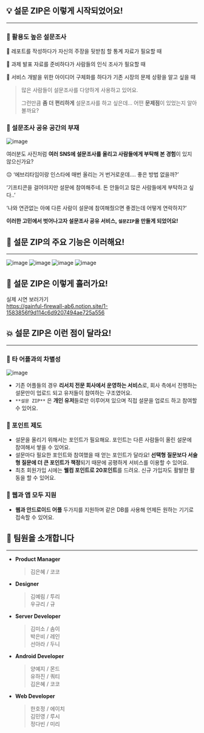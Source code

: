 
## 💡 설문 ZIP은 이렇게 시작되었어요!

---

### 📌 활용도 높은 설문조사

🙆 레포트를 작성하다가 자신의 주장을 뒷받침 할 통계 자료가 필요할 때 

🙆 과제 발표 자료를 준비하다가 사람들의 인식 조사가 필요할 때

🙆 서비스 개발을 위한 아이디어 구체화를 하다가 기존 시장의 문제 상황을 알고 싶을 때

> 많은 사람들이 설문조사를 다양하게 사용하고 있어요.
> 
> 
> 그런만큼 **좀 더 편리하게** 설문조사를 하고 싶은데… 어떤 **문제점**이 있었는지 알아볼까요?
> 

### 📌 설문조사 공유 공간의 부재
![image](https://user-images.githubusercontent.com/87464975/230753092-b3ea5c3b-319f-4f16-98df-d7467ee10aa3.png)


여러분도 사진처럼 **여러 SNS에 설문조사를 올리고 사람들에게 부탁해 본 경험**이 있지 않으신가요?

<aside>
😔 ‘에브리타임이랑 인스타에 매번 올리는 거 번거로운데…. 좋은 방법 없을까?’

‘기프티콘을 걸어야지만 설문에 참여해주네. 돈 안들이고 많은 사람들에게 부탁하고 싶다..’

‘나와 연관없는 아예 다른 사람이 설문에 참여해줬으면 좋겠는데 어떻게 연락하지?’

</aside>

**이러한 고민에서 벗어나고자 설문조사 공유 서비스, `설문ZIP`을 만들게 되었어요!**

## 👀 설문 ZIP의 주요 기능은 이러해요!

---

![image](https://user-images.githubusercontent.com/87464975/230753119-06060746-15aa-4c54-88dc-a78f500719b6.png)
![image](https://user-images.githubusercontent.com/87464975/230753133-2068f08b-7fdf-4c34-967b-c66116d19233.png)
![image](https://user-images.githubusercontent.com/87464975/230753134-09451c60-0757-4f6f-bf9b-d54937f07bb7.png)
![image](https://user-images.githubusercontent.com/87464975/230753137-7b019859-ad0e-451f-a707-231325458200.png)

## 💬 설문 ZIP은 이렇게 흘러가요!

실제 시연 보러가기       
https://gainful-firewall-ab6.notion.site/1-1583856f9d114c6d9207494ae725a556

## 💥 설문 ZIP은 이런 점이 달라요!

---

### 📌 타 어플과의 차별성

![image](https://user-images.githubusercontent.com/87464975/230753795-ecd70dc6-e0b2-4963-8ad6-1ddf8f1d1a37.png)

- 기존 어플들의 경우 **리서치 전문 회사에서 운영하는 서비스**로, 회사 측에서 진행하는 설문만이 업로드 되고 유저들이 참여하는 구조였어요.
- `**설문 ZIP**` 은 **개인 유저**들로만 이루어져 있으며 직접 설문을 업로드 하고 참여할 수 있어요.

### 📌 포인트 제도

- 설문을 올리기 위해서는 포인트가 필요해요. 포인트는 다른 사람들이 올린 설문에 참여해서 쌓을 수 있어요.
- 설문마다 필요한 포인트와 참여했을 때 얻는 포인트가 달라요! **선택형 질문보다 서술형 질문에 더 큰 포인트가 책정**되기 때문에 공평하게 서비스를 이용할 수 있어요.
- 최초 회원가입 시에는 **웰컴 포인트로 20포인트**를 드려요. 신규 가입자도 활발한 활동을 할 수 있어요.

### 📌 웹과 앱 모두 지원

- **웹과 안드로이드 어플** 두가지를 지원하며 같은 DB를 사용해 언제든 원하는 기기로 접속할 수 있어요.

## 👬 팀원을 소개합니다

---

- **Product Manager**
    
    > 김은혜 / 코코
    > 
- **Designer**
    
    > 김예림 / 투리       
    우규리 / 규
    > 
- **Server Developer**
    
    > 김미소 / 솜이      
    박은비 / 레인      
    선아라 / 두니
    > 
- **Android Developer**
    
    > 양예지 / 몬드     
    유하진 / 쿼티     
    김은혜 / 코코
    > 
- **Web Developer**
    
    > 한호정 / 에이치       
    김민영 / 루시        
    정다빈 / 미리
    > 
